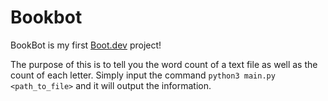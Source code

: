 # Bookbot

BookBot is my first [Boot.dev](https://www.boot.dev) project!

The purpose of this is to tell you the word count of a text file as well as the count of each letter.
Simply input the command `python3 main.py <path_to_file>` and it will output the information.
